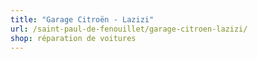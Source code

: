 ```yaml
---
title: "Garage Citroën - Lazizi"
url: /saint-paul-de-fenouillet/garage-citroen-lazizi/
shop: réparation de voitures
---
```

